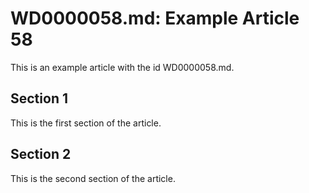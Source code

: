 # WD0000058.md: Example Article 58

This is an example article with the id WD0000058.md.
## Section 1

This is the first section of the article.
## Section 2

This is the second section of the article.
